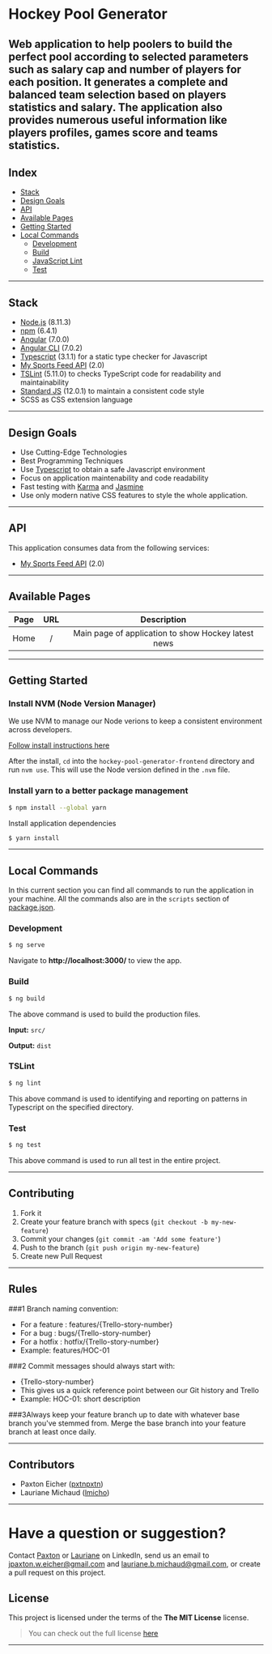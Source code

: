 
# Hockey Pool Generator

Web application to help poolers to build the perfect pool according to selected parameters such as salary cap and number of players for each position. It generates a complete and balanced team selection based on players statistics and salary. The application also provides numerous useful information like players profiles, games score and teams statistics.
---

## Index

- [Stack](#stack)
- [Design Goals](#design-goals)
- [API](#api)
- [Available Pages](#available-pages)
- [Getting Started](#getting-started)
- [Local Commands](#local-commands)
    - [Development](#development)
    - [Build](#build)
    - [JavaScript Lint](#javascript-lint)
    - [Test](#test)

---


## Stack

* [Node.js](https://nodejs.org) (8.11.3)
* [npm](https://www.npmjs.com) (6.4.1)
* [Angular](https://angular.io/) (7.0.0)
* [Angular CLI](https://cli.angular.io/) (7.0.2)
* [Typescript](https://www.typescriptlang.org/) (3.1.1) for a static type checker for Javascript
* [My Sports Feed API](https://www.mysportsfeeds.com/) (2.0)
* [TSLint](https://palantir.github.io/tslint/) (5.11.0) to checks TypeScript code for readability and maintainability
* [Standard JS](https://standardjs.com/) (12.0.1) to maintain a consistent code style
* SCSS as CSS extension language

---

## Design Goals

- Use Cutting-Edge Technologies
- Best Programming Techniques
- Use [Typescript](https://www.typescriptlang.org/) to obtain a safe Javascript environment
- Focus on application maintenability and code readability
- Fast testing with [Karma](https://karma-runner.github.io/latest/index.html) and [Jasmine](https://jasmine.github.io/)
- Use only modern native CSS features to style the whole application.

---

## API

This application consumes data from the following services:

* [My Sports Feed API](https://www.mysportsfeeds.com/) (2.0)

---

## Available Pages

|    Page    |    URL        |                          Description                        |
|:----------:|:-------------:|:-----------------------------------------------------------:|
|    Home    |     /         |  Main page of application to show Hockey latest news          |

---

## Getting Started

### Install NVM (Node Version Manager)
We use NVM to manage our Node verions to keep a consistent environment across developers.

[Follow install instructions here](https://github.com/creationix/nvm#install-script)

After the install, `cd` into the `hockey-pool-generator-frontend` directory and run `nvm use`. This will use the Node version defined in the `.nvm` file.

### Install yarn to a better package management

```sh
$ npm install --global yarn
```

Install application dependencies

```sh
$ yarn install
```

---

## Local Commands

In this current section you can find all commands to run the application in your machine. All the commands also are  in the `scripts` section of [package.json](package.json).

### Development

```sh
$ ng serve
```

Navigate to **http://localhost:3000/** to view the app.

### Build

```sh
$ ng build
```

The above command is used to build the production files.

**Input:** `src/`

**Output:** `dist`

### TSLint

```sh
$ ng lint
```

This above command is used to identifying and reporting on patterns in Typescript on the specified directory.


### Test

```sh
$ ng test
```

This above command is used to run all test in the entire project.

---

## Contributing

1. Fork it
2. Create your feature branch with specs (`git checkout -b my-new-feature`)
3. Commit your changes (`git commit -am 'Add some feature'`)
4. Push to the branch (`git push origin my-new-feature`)
5. Create new Pull Request

---

## Rules
###1 Branch naming convention:
- For a feature : features/{Trello-story-number}
- For a bug : bugs/{Trello-story-number}
- For a hotfix : hotfix/{Trello-story-number}
- Example: features/HOC-01

###2 Commit messages should always start with: 
- {Trello-story-number}
- This gives us a quick reference point between our Git history and Trello
- Example: HOC-01: short description

###3Always keep your feature branch up to date with whatever base branch you've stemmed from. Merge the base branch into your feature branch at least once daily.

---

## Contributors

* Paxton Eicher ([pxtnpxtn](https://github.com/pxtnpxtn))
* Lauriane Michaud ([lmicho](https://github.com/lmicho))


---

# **Have a question or suggestion?**
Contact [Paxton](https://www.linkedin.com/in/paxton-eicher/) or [Lauriane](https://www.linkedin.com/in/laurianemichaud/) on LinkedIn, send us an email to jpaxton.w.eicher@gmail.com and  lauriane.b.michaud@gmail.com, or create a pull request on this project.

## License

This project is licensed under the terms of the **The MIT License** license.
>You can check out the full license [here](https://opensource.org/licenses/MIT)

---